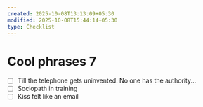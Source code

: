 ```yaml
---
created: 2025-10-08T13:13:09+05:30
modified: 2025-10-08T15:44:14+05:30
type: Checklist
---
```


# Cool phrases 7

- [ ] Till the telephone gets uninvented. No one has the authority...
- [ ] Sociopath in training
- [ ] Kiss felt like an email
